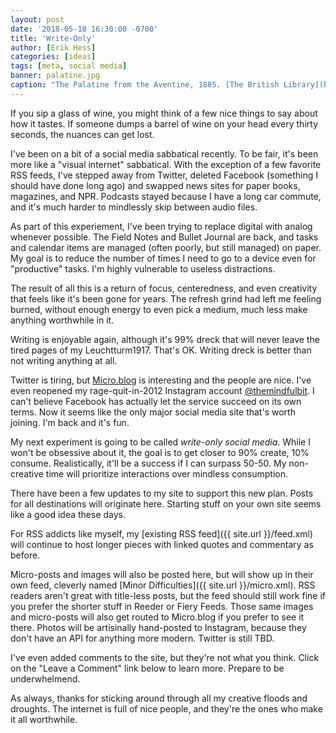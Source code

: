 ```yaml
---
layout: post
date: '2018-05-18 16:30:00 -0700'
title: 'Write-Only'
author: [Erik Hess]
categories: [ideas]
tags: [meta, social media]
banner: palatine.jpg 
caption: "The Palatine from the Aventine, 1885. [The British Library](https://flic.kr/p/i2CEjr)"
---
```


If you sip a glass of wine, you might think of a few nice things to say about how it tastes. If someone dumps a barrel of wine on your head every thirty seconds, the nuances can get lost.

I've been on a bit of a social media sabbatical recently. To be fair, it's been more like a "visual internet" sabbatical. With the exception of a few favorite RSS feeds, I've stepped away from Twitter, deleted Facebook (something I should have done long ago) and swapped news sites for paper books, magazines, and NPR. Podcasts stayed because I have a long car commute, and it's much harder to mindlessly skip between audio files.

As part of this experiement, I've been trying to replace digital with  analog whenever possible. The Field Notes and Bullet Journal are back, and tasks and calendar items are managed (often poorly, but still managed) on paper. My goal is to reduce the number of times I need to go to a device even for "productive" tasks. I'm highly vulnerable to useless distractions.

The result of all this is a return of focus, centeredness, and even creativity that feels like it's been gone for years. The refresh grind had left me feeling burned, without enough energy to even pick a medium, much less make anything worthwhile in it. 

Writing is enjoyable again, although it's 99% dreck that will never leave the tired pages of my Leuchtturm1917. That's OK. Writing dreck is better than not writing anything at all.

Twitter is tiring, but [Micro.blog](https://micro.blog/themindfulbit) is interesting and the people are nice. I've even reopened my rage-quit-in-2012 Instagram account [@themindfulbit](https://instagram.com/themindfulbit). I can't believe Facebook has actually let the service succeed on its own terms. Now it seems like the only major social media site that's worth joining. I'm back and it's fun.

My next experiment is going to be called *write-only social media*. While I won't be obsessive about it, the goal is to get closer to 90% create, 10% consume. Realistically, it'll be a success if I can surpass 50-50. My non-creative time will prioritize interactions over mindless consumption.

There have been a few updates to my site to support this new plan. Posts for all destinations will originate here. Starting stuff on your own site seems like a good idea these days.

For RSS addicts like myself, my [existing RSS feed]({{ site.url }}/feed.xml) will continue to host longer pieces with linked quotes and commentary as before. 

Micro-posts and images will also be posted here, but will show up in their own feed, cleverly named [Minor Difficulties]({{ site.url }}/micro.xml). RSS readers aren't great with title-less posts, but the feed should still work fine if you prefer the shorter stuff in Reeder or Fiery Feeds. Those same images and micro-posts will also get routed to Micro.blog if you prefer to see it there. Photos will be artisinally hand-posted to Instagram, because they don't have an API for anything more modern. Twitter is still TBD. 

I've even added comments to the site, but they're not what you think. Click on the "Leave a Comment" link below to learn more. Prepare to be underwhelmend. 

As always, thanks for sticking around through all my creative floods and droughts. The internet is full of nice people, and they're the ones who make it all worthwhile. 
